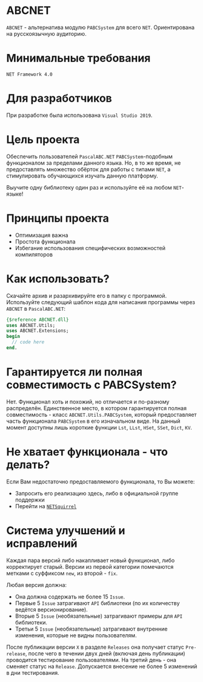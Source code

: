 # ABCNET

`ABCNET` - альтернатива модулю `PABCSystem` для всего `NET`. Ориентирована на русскоязычную аудиторию.

# Минимальные требования
`NET Framework 4.0`

# Для разработчиков
При разработке была использована `Visual Studio 2019`.

# Цель проекта
Обеспечить пользователей `PascalABC.NET` `PABCSystem`-подобным функционалом за пределами данного языка. Но, в то же время, не предоставлять множество обёрток для работы с типами `NET`, а стимулировать обучающихся изучать данную платформу.

Выучите одну библиотеку один раз и используйте её на любом `NET`-языке!

# Принципы проекта
- Оптимизация важна
- Простота функционала
- Избегание использования специфических возможностей компиляторов

# Как использовать?
Скачайте архив и разархивируйте его в папку с программой. Используйте следующий шаблон кода для написания программы через `ABCNET` в `PascalABC.NET`:
```pascal
{$reference ABCNET.dll}
uses ABCNET.Utils;
uses ABCNET.Extensions;
begin
  // code here
end.
```

# Гарантируется ли полная совместимость с PABCSystem?
Нет. Функционал хоть и похожий, но отличается и по-разному распределён. Единственное место, в котором гарантируется полная совместимость - класс `ABCNET.Utils.PABCSystem`, который предоставляет часть функционала `PABCSystem` в его изначальном виде. На данный момент доступны лишь короткие функции `Lst`, `LLst`, `HSet`, `SSet`, `Dict`, `KV`.

# Не хватает функционала - что делать? 
Если Вам недостаточно предоставляемого функционала, то Вы можете:

- Запросить его реализацию здесь, либо в официальной группе поддержки
- Перейти на [`NETSquirrel`](https://github.com/NETMouse-projects/NETSquirrel)

# Система улучшений и исправлений
Каждая пара версий либо накапливает новый функционал, либо корректирует старый. Версии из первой категории помечаются метками с суффиксом `new`, из второй - `fix`.

Любая версия должна:
- Она должна содержать не более 15 `Issue`.
- Первые 5 `Issue` затрагивают `API` библиотеки (по их количеству ведётся версионирование).
- Вторые 5 `Issue` (необязательные) затрагивают примеры для `API` библиотеки.
- Третьи 5 `Issue` (необязательные) затрагивают внутренние изменения, которые не видны пользователям.

После публикации версии `X` в разделе `Releases` она получает статус `Pre-release`, после чего в течении двух дней (включая день публикации) проводится тестирование пользователями. На третий день - она сменяет статус на `Release`. Допускается внесение не более 5 изменений в дни тестирования.
